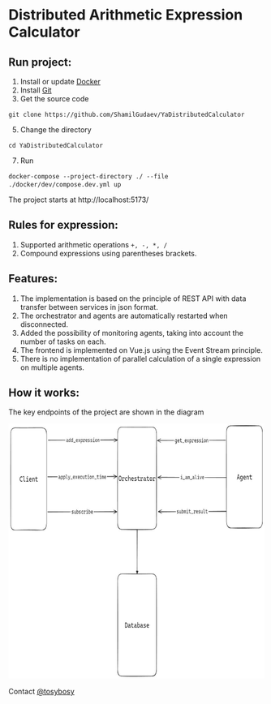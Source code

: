  # Distributed Arithmetic Expression Calculator

## Run project:
1) Install or update [Docker](https://docs.docker.com/engine/install/)
2) Install [Git](https://git-scm.com/downloads)
3) Get the source code
```
git clone https://github.com/ShamilGudaev/YaDistributedCalculator
```
5) Change the directory
```
cd YaDistributedCalculator
```
7) Run
```
docker-compose --project-directory ./ --file ./docker/dev/compose.dev.yml up
```
The project starts at http://localhost:5173/

## Rules for expression:
1) Supported arithmetic operations `+, -, *, /`
2) Сompound expressions using parentheses brackets.

## Features:
1) The implementation is based on the principle of REST API with data transfer between services in json format.
2) The orchestrator and agents are automatically restarted when disconnected.
3) Added the possibility of monitoring agents, taking into account the number of tasks on each.
4) The frontend is implemented on Vue.js using the Event Stream principle.
5) There is no implementation of parallel calculation of a single expression on multiple agents.

## How it works:
The key endpoints of the project are shown in the diagram

<img src="/docs/scheme.jpg" width="700" height="503" >

Contact [@tosybosy](https://t.me/tosybosy/)
